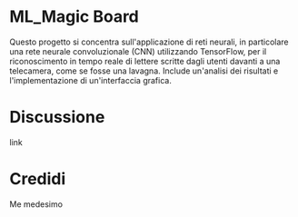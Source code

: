 # ML_Magic Board

Questo progetto si concentra sull'applicazione di reti neurali, in particolare una rete neurale convoluzionale (CNN) utilizzando TensorFlow, per il riconoscimento in tempo reale di lettere scritte dagli utenti davanti a una telecamera, come se fosse una lavagna. Include un'analisi dei risultati e l'implementazione di un'interfaccia grafica.

# Discussione

link

# Credidi
Me medesimo
